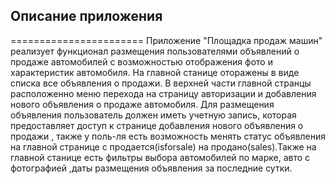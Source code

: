 
## Описание приложения 
=======================
   Приложение  "Площадка продаж  машин"  реализует  функционал  размещения   пользователями 
объявлений о продаже автомобилей с возможностью отображения фото и характеристик автомобиля.
На главной станице оторажены в виде списка все объявления о продажи. В верхней части главной
странцы расположенно меню перехода  на страницу авторизации и добавления нового   объявления 
о продаже  автомобиля.  Для размещения объявления пользователь должен иметь    учетную запись, 
которая  предоставляет  доступ к странице  добавления  нового  объявления о продажи , также у 
поль-ля  есть возможность менять статус объявления на главной странице  с продается(isforsale) 
на продано(sales).Также на главной станице есть фильтры выбора автомобилей по марке,  авто  с 
фотографией ,даты  размещения  объявления за последние сутки. 